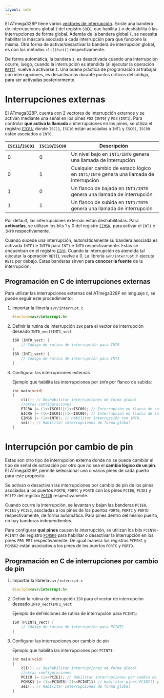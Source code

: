 ```yaml
---
layout: note
---
```


El ATmega328P tiene varios [vectores de interrupción](https://ww1.microchip.com/downloads/en/DeviceDoc/Atmel-7810-Automotive-Microcontrollers-ATmega328P_Datasheet.pdf#page=49). Existe una bandera de interrupciones global `I` del registro `SREG`, que habilita `1` o deshabilita `0` las interrupciones de forma global. Además de la bandera global `l`, se necesita habilitar la máscara asociada a cada interrupción para que funcione la misma. Otra forma de activar/desactivar la bandera de interrupción global, es con los métodos `cli()`/`sei()` respectivamente.

De forma automática, la bandera `I`, es desactivada cuando una interrupción ocurre, luego, cuando la interrupción es atendida (al ejecutar la operación [`RETI`](https://ww1.microchip.com/downloads/en/DeviceDoc/Atmel-7810-Automotive-Microcontrollers-ATmega328P_Datasheet.pdf#page=281)), vuelve a activarse `I`. Una buena práctica de programación al trabajar con interrupciones, es desactivarlas durante puntos críticos del código, para ser activadas posteriormente.

# Interrupciones externas
El ATmega328P, cuenta con 2 vectores de interrupción externos y se activan mediante una señal en los pines `PD2` (`INT0`) y `PD3` (`INT1`). Para controlar **qué activa la llamada** a interrupciones en los pines, se utiliza el registro [`EICRA`](https://ww1.microchip.com/downloads/en/DeviceDoc/Atmel-7810-Automotive-Microcontrollers-ATmega328P_Datasheet.pdf#page=54), donde `ISC11`, `ISC10` están asociados a `INT1` y `ISC01`, `ISC00` están asociados a `INT0`.

| `ISC11`/`ISC01` | `ISC10`/`ISC00` | Descripción                                                                         |
| -               | -               | -                                                                                   |
| 0               | 0               | Un nivel bajo en `INT1/INT0` genera una llamada de interrupción                     |
| 0               | 1               | Cualquier cambio de estado lógico en `INT1/INT0` genera una llamada de interrupción |
| 1               | 0               | Un flanco de bajada en `INT1/INT0` genera una llamada de interrupción               |
| 1               | 1               | Un flanco de subida en `INT1/INT0` genera una llamada de interrupción               |

Por default, las interrupciones externas están deshabilitadas. Para **activarlas**, se utilizan los bits 1 y 0 del registro [`EIMSK`](https://ww1.microchip.com/downloads/en/DeviceDoc/Atmel-7810-Automotive-Microcontrollers-ATmega328P_Datasheet.pdf#page=55), para activar el `INT1` e `INT0` respectivamente.

Cuando sucede una interrupción, automáticamente su bandera asociada es activada `INTF1` e `INTF0` para `INT1` e `INT0` respectivamente. Estas se encuentran en el registro [`EIFR`](https://ww1.microchip.com/downloads/en/DeviceDoc/Atmel-7810-Automotive-Microcontrollers-ATmega328P_Datasheet.pdf#page=55). Cuando la interrupción es atendida (al ejecutar la operación `RETI`), vuelve a 0. La librería `avr/interrupt.h` ejecuta `RETI` por debajo. Estas banderas sirven para **conocer la fuente** de la interrupción.

## Programación en C de interrupciones externas
Para utilizar las interrupciones externas del ATmega328P en lenguaje `C`, se puede seguir este procedimiento:

1. Importar la librería `avr/interrupt.c`
    ```c
    #include<avr/interrupt.h>
    ```
3. Definir la rutina de interrupción `ISR` para el vector de interrupción deseado `INT0_vect`/`INT1_vect`
    ```c
    ISR (INT0_vect) {
        // Código de rutina de interrupción para INT0
    }
    ISR (INT1_vect) {
        // Código de rutina de interrupción para INT1
    }
    ```
5. Configurar las interrupciones externas

    Ejemplo que habilita las interrupciones por `INT0` por flanco de subida:
    ```c
    int main(void)
    {
        cli(); // Deshabilitar interrupciones de forma global
        //otras configuraciones
        EICRA |= (1<<ISC01)|(1<<ISC00); // Interrupción en flanco de subida para INT0
        EICRA |= (1<<ISC01)|(1<<ISC00); // Interrupción en flanco de subida para INT0
        EIMSK |= (1<<INT0); // Habilitar interrupción con INT0
        sei(); // Habilitar interrupciones de forma global
    }
    ```
    
# Interrupción por cambio de pin
Estas son otro tipo de interrupción externa donde no se puede cambiar el tipo de señal de activación por otro que no sea el **cambio lógico de un pin**. El ATmega328P, permite seleccionar uno o varios pines de cada puerto para este propósito.

Se activan o desactivan las interrupciones por cambio de pin de los pines asociados a los puertos `PORTB`, `PORTC` y `PORTD` con los pines `PCIE0`, `PCIE1` y `PCIE2` del registro [`PCICR`](https://ww1.microchip.com/downloads/en/DeviceDoc/Atmel-7810-Automotive-Microcontrollers-ATmega328P_Datasheet.pdf#page=57) respectivamente.

Cuando ocurre la interrupción, se levantan y bajan las banderas `PCIE0`, `PCIE1` y `PCIE2`, asociadas a los pines de los puertos `PORTB`, `PORTC` y `PORTD` respectivamente, de forma automática. Para pines dentro del mismo puerto, no hay banderas independientes.

Para configurar **qué pines** causen la interrupción, se utilizan los bits `PCINT0-PCINT7` del registro [`PCMSK0`](https://ww1.microchip.com/downloads/en/DeviceDoc/Atmel-7810-Automotive-Microcontrollers-ATmega328P_Datasheet.pdf#page=57) para habilitar o desactivar la interrupción en los pines `PB0-PB7` respectivamente. De igual manera los registros `PCMSK1` y `PCMSK2` están asociados a los pines de los puertos `PORTC` y `PORTD`.

## Programación en C de interrupciones por cambio de pin

1. Importar la librería `avr/interrupt.c`
    ```c
    #include<avr/interrupt.h>
    ```
3. Definir la rutina de interrupción `ISR` para el vector de interrupción deseado `INT0_vect`/`INT1_vect`

    Ejemplo de definiciones de rutina de interrupción para `PCINT1`:
    ```c
    ISR (PCINT1_vect) {
        // Código de rutina de interrupción para PCINT1
    }
    ```
5. Configurar las interrupciones por cambio de pin

    Ejemplo que habilita las interrupciones por `PCINT1`:
    ```c
    int main(void)
    {
        cli(); // Deshabilitar interrupciones de forma global
        //otras configuraciones
        PCICR |= (1<<PCIE1); // Habilitar interrupciones por cambio de pin en PORTC
        PCMSK1 |= (1<<PCINT8)|(1<<PCINT11) // Habilitar pines PCINT11 y PCINT8 para interrupción
        sei(); // Habilitar interrupciones de forma global
    }
    ```

